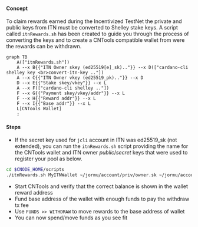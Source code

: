 #### Concept

To claim rewards earned during the Incentivized TestNet the private and public keys from ITN must be converted to Shelley stake keys. A script called `itnRewards.sh` has been created to guide you through the process of converting the keys and to create a CNTools compatible wallet from were the rewards can be withdrawn. 

<!--details>
<summary>Expand to view</summary-->

```mermaid
graph TB
    A(["itnRewards.sh"])
    A --x B{{"ITN Owner skey (ed25519[e]_sk).."}} --x D(["cardano-cli shelley key <br>convert-itn-key .."])
    A --x C{{"ITN Owner vkey (ed25519_pk).."}} --x D
    D --x E{{"Stake skey/vkey"}} --x L
    A --x F(["cardano-cli shelley .."])
    F --x G{{"Payment skey/vkey/addr"}} --x L
    F --x H{{"Reward addr"}} --x L
    F --x I{{"Base addr"}} --x L
    L[CNTools Wallet]
    ;
```

<!--/details-->

#### Steps

- If the secret key used for `jcli` account in ITN was ed25519_sk (not extended), you can run the `itnRewards.sh` script providing the name for the CNTools wallet and ITN owner _public_/_secret_ keys that were used to register your pool as below.
``` bash
cd $CNODE_HOME/scripts
./itnRewards.sh MyITNWallet ~/jormu/account/priv/owner.sk ~/jormu/account/priv/owner.pk
```
- Start CNTools and verify that the correct balance is shown in the wallet reward address
- Fund base address of the wallet with enough funds to pay the withdraw tx fee
- Use `FUNDS >> WITHDRAW` to move rewards to the base address of wallet
- You can now spend/move funds as you see fit
